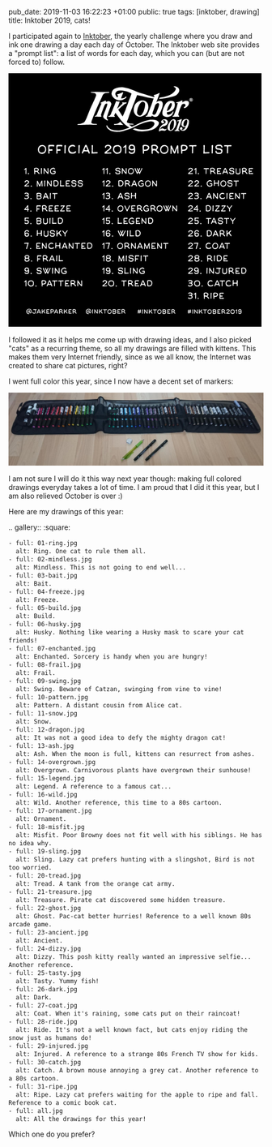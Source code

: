 pub_date: 2019-11-03 16:22:23 +01:00
public: true
tags: [inktober, drawing]
title: Inktober 2019, cats!

I participated again to [Inktober][], the yearly challenge where you draw and ink one drawing a day each day of October. The Inktober web site provides a "prompt list": a list of words for each day, which you can (but are not forced to) follow.

![Inktober 2019 prompt list](prompt-list.png)

I followed it as it helps me come up with drawing ideas, and I also picked "cats" as a recurring theme, so all my drawings are filled with kittens. This makes them very Internet friendly, since as we all know, the Internet was created to share cat pictures, right?

[Inktober]: https://inktober.com
<!-- break -->

I went full color this year, since I now have a decent set of markers:

![Markers][]

[Markers]: markers.jpg

I am not sure I will do it this way next year though: making full colored drawings everyday takes a lot of time. I am proud that I did it this year, but I am also relieved October is over :)

Here are my drawings of this year:

.. gallery::
    :square:

    - full: 01-ring.jpg
      alt: Ring. One cat to rule them all.
    - full: 02-mindless.jpg
      alt: Mindless. This is not going to end well...
    - full: 03-bait.jpg
      alt: Bait.
    - full: 04-freeze.jpg
      alt: Freeze.
    - full: 05-build.jpg
      alt: Build.
    - full: 06-husky.jpg
      alt: Husky. Nothing like wearing a Husky mask to scare your cat friends!
    - full: 07-enchanted.jpg
      alt: Enchanted. Sorcery is handy when you are hungry!
    - full: 08-frail.jpg
      alt: Frail.
    - full: 09-swing.jpg
      alt: Swing. Beware of Catzan, swinging from vine to vine!
    - full: 10-pattern.jpg
      alt: Pattern. A distant cousin from Alice cat.
    - full: 11-snow.jpg
      alt: Snow.
    - full: 12-dragon.jpg
      alt: It was not a good idea to defy the mighty dragon cat!
    - full: 13-ash.jpg
      alt: Ash. When the moon is full, kittens can resurrect from ashes.
    - full: 14-overgrown.jpg
      alt: Overgrown. Carnivorous plants have overgrown their sunhouse!
    - full: 15-legend.jpg
      alt: Legend. A reference to a famous cat...
    - full: 16-wild.jpg
      alt: Wild. Another reference, this time to a 80s cartoon.
    - full: 17-ornament.jpg
      alt: Ornament.
    - full: 18-misfit.jpg
      alt: Misfit. Poor Browny does not fit well with his siblings. He has no idea why.
    - full: 19-sling.jpg
      alt: Sling. Lazy cat prefers hunting with a slingshot, Bird is not too worried.
    - full: 20-tread.jpg
      alt: Tread. A tank from the orange cat army.
    - full: 21-treasure.jpg
      alt: Treasure. Pirate cat discovered some hidden treasure.
    - full: 22-ghost.jpg
      alt: Ghost. Pac-cat better hurries! Reference to a well known 80s arcade game.
    - full: 23-ancient.jpg
      alt: Ancient.
    - full: 24-dizzy.jpg
      alt: Dizzy. This posh kitty really wanted an impressive selfie... Another reference.
    - full: 25-tasty.jpg
      alt: Tasty. Yummy fish!
    - full: 26-dark.jpg
      alt: Dark.
    - full: 27-coat.jpg
      alt: Coat. When it's raining, some cats put on their raincoat!
    - full: 28-ride.jpg
      alt: Ride. It's not a well known fact, but cats enjoy riding the snow just as humans do!
    - full: 29-injured.jpg
      alt: Injured. A reference to a strange 80s French TV show for kids.
    - full: 30-catch.jpg
      alt: Catch. A brown mouse annoying a grey cat. Another reference to a 80s cartoon.
    - full: 31-ripe.jpg
      alt: Ripe. Lazy cat prefers waiting for the apple to ripe and fall. Reference to a comic book cat.
    - full: all.jpg
      alt: All the drawings for this year!

Which one do you prefer?
